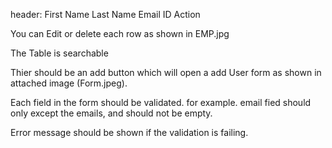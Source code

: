 header:
First Name
Last Name
Email ID
Action

You can Edit or delete each row as shown in EMP.jpg

The Table is searchable

Thier should be an add button which will open a add User form as shown in attached image (Form.jpeg).

Each field in the form should be validated. for example. email fied should only except the emails, and should not be empty.

Error message should be shown if the validation is failing.
